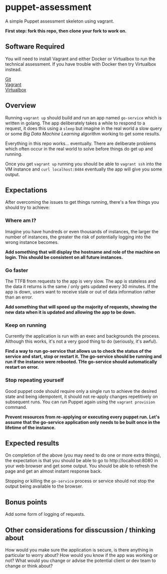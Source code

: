 # puppet-assessment
A simple Puppet assessment skeleton using vagrant.

**First step: fork this repo, then clone your fork to work on.**

## Software Required

You will need to install Vagrant and either Docker or Virtualbox to run the  
technical assessment. If you have trouble with Docker then try Virtualbox  
instead.

[Git](https://git-scm.com/)  
[Vagrant](https://www.vagrantup.com)  
[Virtualbox](https://www.virtualbox.org/)

## Overview

Running `vagrant up` should build and run an app named `go-service` which is
written in golang. The app deliberately takes a while to respond to a request,
it does this using a `sleep` but imagine in the real world a slow query or some
_Big Data Machine Learning_ algorithm working to get some results.

Everything in this repo works... eventually. There are deliberate problems which
often occur in the real world to solve before things do get up and running.

Once you get `vagrant up` running you should be able to `vagrant ssh` into the
VM instance and `curl localhost:8484` eventually the app will give you some
output.

## Expectations

After overcoming the issues to get things running, there's a few things you
should try to achieve:

### Where am I?

Imagine you have hundreds or even thousands of instances, the larger the number
of instances, the greater the risk of potentially logging into the wrong
instance becomes.

**Add something that will display the hostname and role of the machine on
login. This should be consistent on all future instances.**

### Go faster

The TTFB from requests to the app is very slow. The app is stateless and the
data it returns is the same / only gets updated every 30 minutes. If the app
is down, users want to receive stale or out of data information rather than an
error.

**Add something that will speed up the majority of requests, showing the new
data when it is updated and allowing the app to be down.**

### Keep on running

Currently the application is run with an exec and backgrounds the process.
Although this works, it's not a very good thing to do (seriously, it's awful).

**Find a way to run go-service that allows us to check the status of the service
and start, stop or restart it. The go-service should be running and run if the
instance were rebooted. THe go-service should automatically restart on error.**

### Stop repeating yourself

Good puppet code should require only a single run to achieve the desired state
and being idempotent, it should not re-apply changes repetitively on subsequent
runs. You can run Puppet again using the `vagrant provision` command.

**Prevent resources from re-applying or executing every puppet run. Let's assume
that the go-service application only needs to be built once in the lifetime of
the instance.**

## Expected results

On completion of the above (you may need to do one or more extra things), the
expectation is that you should be able to go to http://localhost:8080 in your
web browser and get some output. You should be able to refresh the page and get
an almost instant response back.

Stopping or killing the `go-service` process or service should not stop the output being
available to the browser.

## Bonus points

Add some form of logging of requests.

## Other considerations for disscussion / thinking about

How would you make sure the application is secure, is there anything in particular to
worry about? How would you know if the app was working or not? What would you change or
advise the potential client or dev team to change or think about? 
